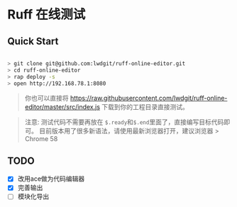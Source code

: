 # Ruff 在线测试

## Quick Start

```sh

> git clone git@github.com:lwdgit/ruff-online-editor.git
> cd ruff-online-editor
> rap deploy -s
> open http://192.168.78.1:8080

```

> 你也可以直接将 https://raw.githubusercontent.com/lwdgit/ruff-online-editor/master/src/index.js 下载到你的工程目录直接测试。
 
> 注意: 测试代码不需要再放在 `$.ready`和`$.end`里面了，直接编写目标代码即可。
> 目前版本用了很多新语法，请使用最新浏览器打开，建议浏览器 > Chrome 58

## TODO

  - [x] 改用ace做为代码编辑器
  - [x] 完善输出
  - [ ] 模块化导出